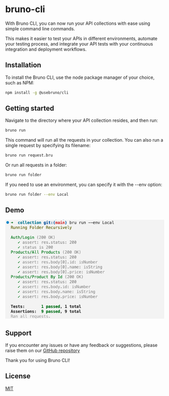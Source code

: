 # bruno-cli

With Bruno CLI, you can now run your API collections with ease using simple command line commands.

This makes it easier to test your APIs in different environments, automate your testing process, and integrate your API tests with your continuous integration and deployment workflows.

## Installation
To install the Bruno CLI, use the node package manager of your choice, such as NPM:
```bash
npm install -g @usebruno/cli
```

## Getting started
Navigate to the directory where your API collection resides, and then run:
```bash
bruno run
```
This command will run all the requests in your collection. You can also run a single request by specifying its filename:

```bash
bruno run request.bru
```

Or run all requests in a folder:
```bash
bruno run folder
```

If you need to use an environment, you can specify it with the --env option:
```bash
bruno run folder --env Local
```

## Demo
![demo](../../assets/images/cli-demo.png)

## Support
If you encounter any issues or have any feedback or suggestions, please raise them on our [GitHub repository](https://github.com/usebruno/bruno)

Thank you for using Bruno CLI!


## License
[MIT](license.md)